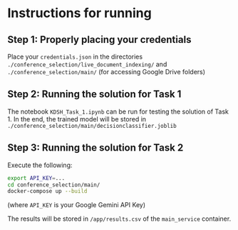 # Instructions for running

## Step 1: Properly placing your credentials

Place your `credentials.json` in the directories `./conference_selection/live_document_indexing/` and `./conference_selection/main/` (for accessing Google Drive folders)

## Step 2: Running the solution for Task 1

The notebook `KDSH_Task_1.ipynb` can be run for testing the solution of Task 1.
In the end, the trained model will be stored in `./conference_selection/main/decisionclassifier.joblib`

## Step 3: Running the solution for Task 2

Execute the following:
```bash
export API_KEY=...
cd conference_selection/main/
docker-compose up --build
```

(where `API_KEY` is your Google Gemini API Key)

The results will be stored in `/app/results.csv` of the `main_service` container.
